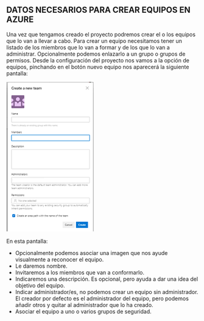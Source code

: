 ## **DATOS NECESARIOS PARA CREAR EQUIPOS EN AZURE**
Una vez que tengamos creado el proyecto podremos crear el o los equipos que lo van a llevar a cabo.
 Para crear un equipo necesitamos tener un listado de los miembros que lo van a formar y de los que lo van a administrar.
Opcionalmente podemos enlazarlo a un grupo o grupos de permisos.
Desde la configuración del proyecto nos vamos a la opción de equipos, pinchando en el botón nuevo equipo nos aparecerá la siguiente pantalla:
 
![image.png](/.attachments/image-d68e3f96-f760-4de3-a280-9baa0efdd272.png) 
 
En esta pantalla:
- Opcionalmente podemos asociar una imagen que nos ayude visualmente a reconocer el equipo.
- Le daremos nombre.
- Invitaremos a los miembros que van a conformarlo.
- Indicaremos una descripción. Es opcional, pero ayuda a dar una idea del objetivo del equipo.
- Indicar administrador/es, no podemos crear un equipo sin administrador. El creador por defecto es el administrador del equipo, pero podemos añadir otros y quitar al administrador que lo ha creado.
- Asociar el equipo a uno o varios grupos de seguridad.
